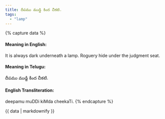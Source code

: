 ```yaml
---
title: దీపము ముడ్డి కింద చీకటి.
tags:
  - "lamp"
---
```


{% capture data %}
#### Meaning in English:
It is always dark underneath a lamp.
Roguery hide under the judgment seat.

#### Meaning in Telugu:
దీపము ముడ్డి కింద చీకటి.

#### English Transliteration:
deepamu muDDi kiMda cheekaTi.
{% endcapture %}

<div class="notice">{{ data | markdownify }}</div>

